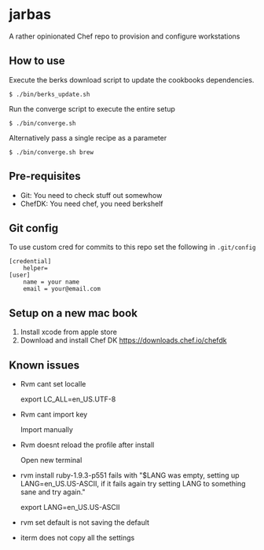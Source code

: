 # jarbas

A rather opinionated Chef repo to provision and configure workstations

## How to use

Execute the berks download script to update the cookbooks dependencies.

    $ ./bin/berks_update.sh

Run the converge script to execute the entire setup

    $ ./bin/converge.sh

Alternatively pass a single recipe as a parameter

    $ ./bin/converge.sh brew

## Pre-requisites

* Git: You need to check stuff out somewhow
* ChefDK: You need chef, you need berkshelf

## Git config

To use custom cred for commits to this repo set the following in `.git/config`

    [credential]
        helper=
    [user]
	    name = your name
	    email = your@email.com

## Setup on a new mac book

1. Install xcode from apple store
2. Download and install Chef DK https://downloads.chef.io/chefdk

## Known issues

* Rvm cant set localle

    export LC_ALL=en_US.UTF-8

* Rvm cant import key

    Import manually

* Rvm doesnt reload the profile after install

    Open new terminal

* rvm install ruby-1.9.3-p551 fails with "$LANG was empty, setting up LANG=en_US.US-ASCII, if it fails again try setting LANG to something sane and try again."

    export LANG=en_US.US-ASCII

* rvm set default is not saving the default

* iterm does not copy all the settings
